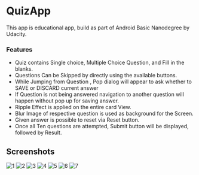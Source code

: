 # QuizApp
This app is educational app, build as part of Android Basic Nanodegree by Udacity.

### Features
- Quiz contains Single choice, Multiple Choice Question, and Fill in the blanks.
- Questions Can be Skipped by directly using the available buttons.
- While Jumping from Question , Pop dialog will appear to ask whether to SAVE or DISCARD current answer
- If Question is not being answered navigation to another question will happen without pop up for saving answer.
- Ripple Effect is applied on the entire card View.
- Blur Image of respective question is used as background for the Screen.
- Given answer is possible to reset via Reset button.
- Once all Ten questions are attempted, Submit button will be displayed, followed by Result.

## Screenshots

![1](https://user-images.githubusercontent.com/13984005/39864197-83e91420-5466-11e8-877e-46583a9ab132.png)
![2](https://user-images.githubusercontent.com/13984005/39864188-82e89ab4-5466-11e8-9c0e-a9db000fd2cb.png)
![3](https://user-images.githubusercontent.com/13984005/39864190-831662fa-5466-11e8-8562-b33e5eb6457a.png)
![4](https://user-images.githubusercontent.com/13984005/39864192-833e6cf0-5466-11e8-84e3-c3e0c2416296.png)
![5](https://user-images.githubusercontent.com/13984005/39864194-8366d1d6-5466-11e8-8da1-267dfa8490e8.png)
![6](https://user-images.githubusercontent.com/13984005/39864195-83936a3e-5466-11e8-89c4-70121cc95cda.png)
![7](https://user-images.githubusercontent.com/13984005/39864196-83bc16fa-5466-11e8-8248-1134e9ee5bba.png)
